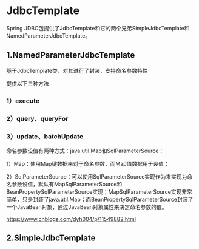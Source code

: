 # JdbcTemplate

Spring JDBC包提供了JdbcTemplate和它的两个兄弟SimpleJdbcTemplate和NamedParameterJdbcTemplate。

## 1.NamedParameterJdbcTemplate

基于JdbcTemplate类，对其进行了封装，支持命名参数特性

提供以下三种方法

### 1）execute

### 2）query、queryFor

### 3）update、batchUpdate

命名参数设值有两种方式：java.util.Map和SqlParameterSource：

1）Map：使用Map键数据来对于命名参数，而Map值数据用于设值；

2）SqlParameterSource：可以使用SqlParameterSource实现作为来实现为命名参数设值，默认有MapSqlParameterSource和BeanPropertySqlParameterSource实现；MapSqlParameterSource实现非常简单，只是封装了java.util.Map；而BeanPropertySqlParameterSource封装了一个JavaBean对象，通过JavaBean对象属性来决定命名参数的值。

https://www.cnblogs.com/dyh004/p/11549882.html

## 2.SimpleJdbcTemplate
